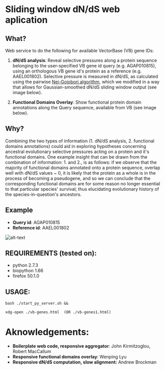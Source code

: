# Sliding window dN/dS web aplication

## What?

Web service to do the following for available VectorBase (VB) gene IDs:

 1. **dN/dS analysis**: Reveal selective pressures along a protein sequence belonging to the user-specified VB gene id query (e.g. AGAP010815), using an orthologous VB gene id's protein as a reference (e.g. AAEL001802). Selective pressure is measured in dN/dS, as calculated using the pairwise [Nei-Gojobori algorithm][1], which we modified in a way that allows for Gaussian-smoothed dN/dS sliding window output (see image below).
 
 2. **Functional Domains Overlay**: Show functional protein domain annotations along the Query sequence, available from VB (see image below).

## Why?

Combining the two types of information (1. dN/dS analysis, 2. functional domains annotations) could aid in exploring hypotheses concerning ancestral evolutionary selective pressures acting on a protein and it's functional domains. One example insight that can be drawn from the combination of information: 1. and 2., is as follows: if we observe that the majority of functional domains annotated onto a protein sequence, overlap well with dN/dS values ~ 0, it is likely that the protein as a whole is in the process of becoming a pseudogene, and so we can conclude that the corresponding functional domains are for some reason no longer essential to that particular species' survival; thus elucidating evolutionary history of the species-in-question's ancestors.

## Example

- **Query id**: AGAP010815 
- **Reference id**: AAEL001802

![alt-text](https://github.com/a1ultima/hpcleap_dnds/blob/master/py/data/webapp_demo_dnds-and-domains.PNG "demo of dnds and domain panels")





## REQUIREMENTS (tested on):
 - python 2.7.3
 - biopython 1.66
 - firefox 50.1.0
 
## USAGE:

`bash ./start_py_server.sh &&`

`xdg-open ./vb-genes.html  (OR ./vb-genes1.html)`

[1]: https://www.ncbi.nlm.nih.gov/pubmed/3444411

# Aknowledgements:
 - **Boilerplate web code, responsive aggregator**: John Kirmitzoglou, Robert MacCallum
 - **Responsive functional domains overlay**: Wenping Lyu
 - **Responsive dN/dS computation, slow alignment:** Andrew Brockman
 
